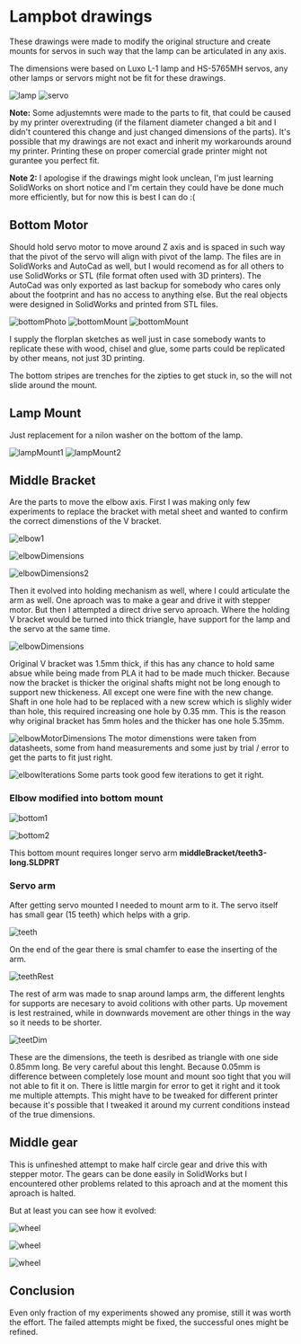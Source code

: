 # Lampbot drawings

These drawings were made to modify the original structure and create mounts for servos in such way that the lamp can be articulated in any axis.

The dimensions were based on Luxo L-1 lamp and HS-5765MH servos, any other lamps or servors might not be fit for these drawings.
 
![lamp](L-1.png)
![servo](HS-5765MH.jpg)

**Note:** Some adjustemnts were made to the parts to fit, that could be caused by my printer overextruding (if the filament diameter changed a bit and I didn't countered this change and just changed dimensions of the parts). It's possible that my drawings are not exact and inherit my workarounds around my printer. Printing these on proper comercial grade printer might not gurantee you perfect fit.

**Note 2:** I apologise if the drawings might look unclean, I'm just learning SolidWorks on short notice and I'm certain they could have be done much more efficiently, but for now this is best I can do :(

## Bottom Motor

Should hold servo motor to move around Z axis and is spaced in such way that the pivot of the servo will align with pivot of the lamp. The files are in SolidWorks and AutoCad as well, but I would recomend as for all others to use SolidWorks or STL (file format often used with 3D printers). The AutoCad was only exported as last backup for somebody who cares only about the footprint and has no access to anything else. But the real objects were designed in SolidWorks and printed from STL files.

![bottomPhoto](bottomMotor/bottom.jpg)
![bottomMount](bottomMotor/mount.png)
![bottomMount](bottomMotor/mount-sketch.png)

I supply the florplan sketches as well just in case somebody wants to replicate these with wood, chisel and glue, some parts could be replicated by other means, not just 3D printing.

The bottom stripes are trenches for the zipties to get stuck in, so the will not slide around the mount.

Lamp Mount
--------
Just replacement for a nilon washer on the bottom of the lamp.

![lampMount1](lampMount/nilon-1.png)
![lampMount2](lampMount/nilon-2.png)


## Middle Bracket

Are the parts to move the elbow axis. First I was making only few experiments to replace the bracket with metal sheet and wanted to confirm the correct dimenstions of the V bracket.

![elbow1](middleBracket/bracket.jpg)

![elbowDimensions](middleBracket/middleBracket-1.png)

![elbowDimensions2](middleBracket/middleBracket-2.png)

Then it evolved into holding mechanism as well, where I could articulate the arm as well. One aproach was to make a gear and drive it with stepper motor. But then I attempted a direct drive servo aproach. Where the holding V bracket would be turned into thick triangle, have support for the lamp and the servo at the same time.

![elbowDimensions](middleBracket/middleBracket-4-lamp.png)

Original V bracket was 1.5mm thick, if this has any chance to hold same absue while being made from PLA it had to be made much thicker. Because now the bracket is thicker the original shafts might not be long enough to support new thickeness. All except one were fine with the new change. Shaft in one hole had to be replaced with a new screw which is slighly wider than hole, this required increasing one hole by 0.35 mm. This is the reason why original bracket has 5mm holes and the thicker has one hole 5.35mm.

![elbowMotorDimensions](middleBracket/middleBracket-4-motor.png)
The motor dimenstions were taken from datasheets, some from hand measurements and some just by trial / error to get the parts to fit just right.

![elbowIterations](middleBracket/middle.jpg) 
Some parts took good few iterations to get it right.


### Elbow modified into bottom mount

![bottom1](middleBracket/middleBracket-bottom.png)

![bottom2](middleBracket/middleBracket-bottom2.png)

This bottom mount requires longer servo arm **middleBracket/teeth3-long.SLDPRT**

### Servo arm

After getting servo mounted I needed to mount arm to it. The servo itself has small gear (15 teeth) which helps with a grip.

![teeth](middleBracket/teeth-2-15.png)

On the end of the gear there is smal chamfer to ease the inserting of the arm.

![teethRest](middleBracket/teeth-3.png)

The rest of arm was made to snap around lamps arm, the different lenghts for supports are necesary to avoid colitions with other parts. Up movement is lest restrained, while in downwards movement are other things in the way so it needs to be shorter.

![teetDim](middleBracket/teeth.png)

These are the dimensions, the teeth is desribed as triangle with one side 0.85mm long. Be very careful about this lenght. Because 0.05mm is difference between completely lose mount and mount soo tight that you will not able to fit it on. There is little margin for error to get it right and it took me multiple attempts. This might have to be tweaked for different printer because it's possible that I tweaked it around my current conditions instead of the true dimensions.

## Middle gear

This is unfineshed attempt to make half circle gear and drive this with stepper motor. The gears can be done easily in SolidWorks but I encountered other problems related to this aproach and at the moment this aproach is halted. 

But at least you can see how it evolved:

![wheel](middleWheel/wheel-v1.png)

![wheel](middleWheel/wheel-v2-1.png)

![wheel](middleWheel/wheel-v2-2.png)


## Conclusion

Even only fraction of my experiments showed any promise, still it was worth the effort. The failed attempts might be fixed, the successful ones might be refined.